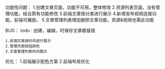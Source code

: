 功能性问题：
    1.创建文章页面，功能不可用，整体修改
    2.资源列表页面，没有管理功能，结合原有功能修改
    3.前端文章按分类进行展示
    4.新增发布视频连接功能，前端可播放。
    5.文章管理列表增加删除文章功能，资源&视频也需此功能

BUG：
    todo : 创建，编辑，时保存文章都报错

    1.前端文章按时间进行展示
    2.管理页面按钮颜色
    3.文章管理列表时间展示

优化：
    1.前端展示配色方案
    2.前端布局优化
